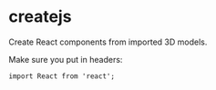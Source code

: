 # createjs
Create React components from imported 3D models. 

Make sure you put in headers: 

```import React from 'react';``` 
